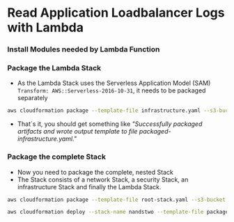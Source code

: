 # Read Application Loadbalancer Logs with Lambda

### Install Modules needed by Lambda Function

### Package the Lambda Stack

- As the Lambda Stack uses the Serverless Application Model (SAM) `Transform: AWS::Serverless-2016-10-31`, it needs to be packaged separately

```bash
aws cloudformation package --template-file infrastructure.yaml --s3-bucket demoehn-sam --output-template-file packaged-infrastructure.yaml
````

- That´s it, you should get something like *"Successfully packaged artifacts and wrote output template to file packaged-infrastructure.yaml."*

### Package the complete Stack

- Now you need to package the complete, nested Stack
- The Stack consists of a network Stack, a security Stack, an infrastructure Stack and finally the Lambda Stack.

```bash
aws cloudformation package --template-file root-stack.yaml --s3-bucket demoehn-sam --output-template-file packaged-root-stack.yaml
```

```bash
aws cloudformation deploy --stack-name nandstwo --template-file packaged-root-stack.yaml  --parameter-overrides EnvironmentName=nands SNSSubMail=sebastian.moehn@gmail.com --capabilities CAPABILITY_NAMED_IAM
```
